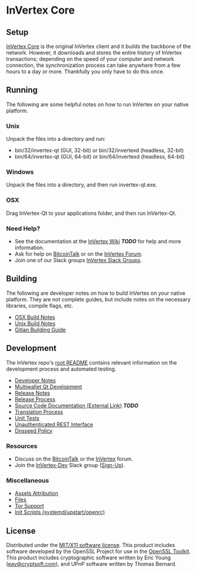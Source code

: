 InVertex Core
=====================

Setup
---------------------
[InVertex Core](http://invertex.link/wallet) is the original InVertex client and it builds the backbone of the network. However, it downloads and stores the entire history of InVertex transactions; depending on the speed of your computer and network connection, the synchronization process can take anywhere from a few hours to a day or more. Thankfully you only have to do this once.

Running
---------------------
The following are some helpful notes on how to run InVertex on your native platform.

### Unix

Unpack the files into a directory and run:

- bin/32/invertex-qt (GUI, 32-bit) or bin/32/invertexd (headless, 32-bit)
- bin/64/invertex-qt (GUI, 64-bit) or bin/64/invertexd (headless, 64-bit)

### Windows

Unpack the files into a directory, and then run invertex-qt.exe.

### OSX

Drag InVertex-Qt to your applications folder, and then run InVertex-Qt.

### Need Help?

* See the documentation at the [InVertex Wiki](https://en.bitcoin.it/wiki/Main_Page) ***TODO***
for help and more information.
* Ask for help on [BitcoinTalk](https://bitcointalk.org/index.php?topic=1262920.0) or on the [InVertex Forum](http://forum.invertex.link/).
* Join one of our Slack groups [InVertex Slack Groups](https://invertex.link/slack-logins/).

Building
---------------------
The following are developer notes on how to build InVertex on your native platform. They are not complete guides, but include notes on the necessary libraries, compile flags, etc.

- [OSX Build Notes](build-osx.md)
- [Unix Build Notes](build-unix.md)
- [Gitian Building Guide](gitian-building.md)

Development
---------------------
The InVertex repo's [root README](https://github.com/InVertex-Project/InVertex/blob/master/README.md) contains relevant information on the development process and automated testing.

- [Developer Notes](developer-notes.md)
- [Multiwallet Qt Development](multiwallet-qt.md)
- [Release Notes](release-notes.md)
- [Release Process](release-process.md)
- [Source Code Documentation (External Link)](https://dev.visucore.com/bitcoin/doxygen/) ***TODO***
- [Translation Process](translation_process.md)
- [Unit Tests](unit-tests.md)
- [Unauthenticated REST Interface](REST-interface.md)
- [Dnsseed Policy](dnsseed-policy.md)

### Resources

* Discuss on the [BitcoinTalk](https://bitcointalk.org/index.php?topic=1262920.0) or the [InVertex](http://forum.invertex.link/) forum.
* Join the [InVertex-Dev](https://invertex-dev.slack.com/) Slack group ([Sign-Up](https://invertex-dev.herokuapp.com/)).

### Miscellaneous
- [Assets Attribution](assets-attribution.md)
- [Files](files.md)
- [Tor Support](tor.md)
- [Init Scripts (systemd/upstart/openrc)](init.md)

License
---------------------
Distributed under the [MIT/X11 software license](http://www.opensource.org/licenses/mit-license.php).
This product includes software developed by the OpenSSL Project for use in the [OpenSSL Toolkit](https://www.openssl.org/). This product includes
cryptographic software written by Eric Young ([eay@cryptsoft.com](mailto:eay@cryptsoft.com)), and UPnP software written by Thomas Bernard.
